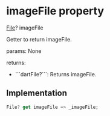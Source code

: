 


# imageFile property









[File](https://api.flutter.dev/flutter/dart-io/File-class.html)? imageFile
  




<p>Getter to return imageFile.</p>
<p>params:
None</p>
<p>returns:</p>
<ul>
<li>```dartFile?```: Returns imageFile.</li>
</ul>



## Implementation

```dart
File? get imageFile => _imageFile;
```








